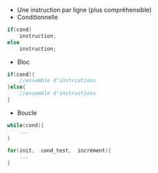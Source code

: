 - Une instruction par ligne (plus compréhensible)
- Conditionnelle
```C
if(cond)
	instruction;
else
	instruction;
```
- Bloc
```C
if(cond){
	//ensemble d'instrcutions
}else{
	//ensemble d'instructions
}

```
- Boucle
```C
while(cond){
	...
}

for(init,  cond_test,  incrément){
	...
}
```